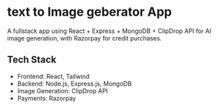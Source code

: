 # text to Image geberator App

A fullstack app using React + Express + MongoDB + ClipDrop API for AI image generation, with Razorpay for credit purchases.

## Tech Stack
- Frontend: React, Tailwind
- Backend: Node.js, Express.js, MongoDB
- Image Generation: ClipDrop API
- Payments: Razorpay


